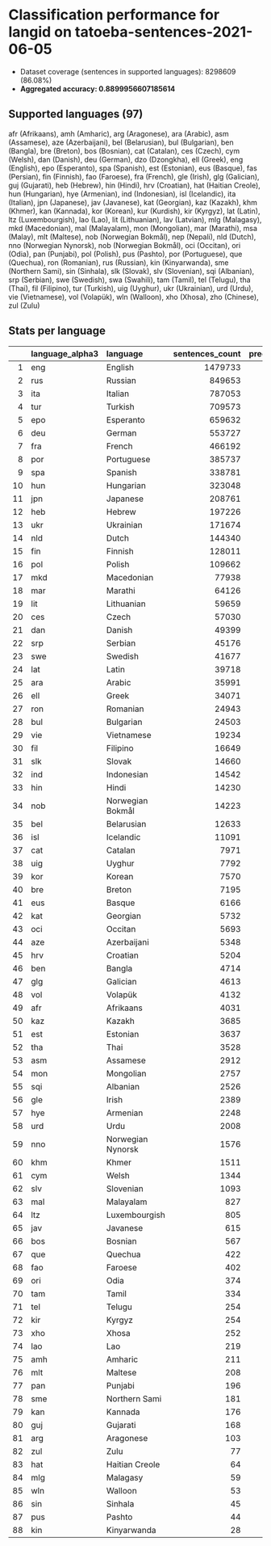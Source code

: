 # Classification performance for langid on tatoeba-sentences-2021-06-05

- Dataset coverage (sentences in supported languages): 8298609 (86.08%)
- **Aggregated accuracy: 0.8899956607185614**

<h2 id="supported-languages">Supported languages (97)</h2>

afr (Afrikaans), amh (Amharic), arg (Aragonese), ara (Arabic), asm (Assamese), aze (Azerbaijani), bel (Belarusian), bul (Bulgarian), ben (Bangla), bre (Breton), bos (Bosnian), cat (Catalan), ces (Czech), cym (Welsh), dan (Danish), deu (German), dzo (Dzongkha), ell (Greek), eng (English), epo (Esperanto), spa (Spanish), est (Estonian), eus (Basque), fas (Persian), fin (Finnish), fao (Faroese), fra (French), gle (Irish), glg (Galician), guj (Gujarati), heb (Hebrew), hin (Hindi), hrv (Croatian), hat (Haitian Creole), hun (Hungarian), hye (Armenian), ind (Indonesian), isl (Icelandic), ita (Italian), jpn (Japanese), jav (Javanese), kat (Georgian), kaz (Kazakh), khm (Khmer), kan (Kannada), kor (Korean), kur (Kurdish), kir (Kyrgyz), lat (Latin), ltz (Luxembourgish), lao (Lao), lit (Lithuanian), lav (Latvian), mlg (Malagasy), mkd (Macedonian), mal (Malayalam), mon (Mongolian), mar (Marathi), msa (Malay), mlt (Maltese), nob (Norwegian Bokmål), nep (Nepali), nld (Dutch), nno (Norwegian Nynorsk), nob (Norwegian Bokmål), oci (Occitan), ori (Odia), pan (Punjabi), pol (Polish), pus (Pashto), por (Portuguese), que (Quechua), ron (Romanian), rus (Russian), kin (Kinyarwanda), sme (Northern Sami), sin (Sinhala), slk (Slovak), slv (Slovenian), sqi (Albanian), srp (Serbian), swe (Swedish), swa (Swahili), tam (Tamil), tel (Telugu), tha (Thai), fil (Filipino), tur (Turkish), uig (Uyghur), ukr (Ukrainian), urd (Urdu), vie (Vietnamese), vol (Volapük), wln (Walloon), xho (Xhosa), zho (Chinese), zul (Zulu)

<h2 id="metrics-per-language">Stats per language</h2>

|    | language_alpha3   | language          |   sentences_count |   precision |   recall |    f1 |      tp |    fp |      tn |     fn |
|---:|:------------------|:------------------|------------------:|------------:|---------:|------:|--------:|------:|--------:|-------:|
|  1 | eng               | English           |           1479733 |       0.953 |    0.973 | 0.941 | 1439789 | 70832 | 6748044 |  39944 |
|  2 | rus               | Russian           |            849653 |       0.966 |    0.823 | 0.875 |  699008 | 24596 | 7424360 | 150645 |
|  3 | ita               | Italian           |            787053 |       0.954 |    0.885 | 0.898 |  696690 | 33674 | 7477882 |  90363 |
|  4 | tur               | Turkish           |            709573 |       0.995 |    0.919 | 0.953 |  652061 |  3202 | 7585834 |  57512 |
|  5 | epo               | Esperanto         |            659632 |       0.983 |    0.854 | 0.907 |  563174 |  9712 | 7629265 |  96458 |
|  6 | deu               | German            |            553727 |       0.950 |    0.974 | 0.938 |  539237 | 28349 | 7716533 |  14490 |
|  7 | fra               | French            |            466192 |       0.897 |    0.935 | 0.870 |  436032 | 49971 | 7782446 |  30160 |
|  8 | por               | Portuguese        |            385737 |       0.915 |    0.822 | 0.832 |  317068 | 29566 | 7883306 |  68669 |
|  9 | spa               | Spanish           |            338781 |       0.784 |    0.837 | 0.728 |  283448 | 78313 | 7881515 |  55333 |
| 10 | hun               | Hungarian         |            323048 |       0.977 |    0.929 | 0.942 |  300114 |  7043 | 7968518 |  22934 |
| 11 | jpn               | Japanese          |            208761 |       0.997 |    1.000 | 0.997 |  208702 |   585 | 8089263 |     59 |
| 12 | heb               | Hebrew            |            197226 |       1.000 |    0.999 | 1.000 |  197110 |    14 | 8101369 |    116 |
| 13 | ukr               | Ukrainian         |            171674 |       0.748 |    0.774 | 0.675 |  132961 | 44688 | 8082247 |  38713 |
| 14 | nld               | Dutch             |            144340 |       0.869 |    0.901 | 0.830 |  130115 | 19610 | 8134659 |  14225 |
| 15 | fin               | Finnish           |            128011 |       0.941 |    0.931 | 0.909 |  119175 |  7527 | 8163071 |   8836 |
| 16 | pol               | Polish            |            109662 |       0.944 |    0.977 | 0.933 |  107088 |  6349 | 8182598 |   2574 |
| 17 | mkd               | Macedonian        |             77938 |       0.582 |    0.482 | 0.443 |   37554 | 27012 | 8193659 |  40384 |
| 18 | mar               | Marathi           |             64126 |       0.988 |    0.700 | 0.815 |   44902 |   563 | 8233920 |  19224 |
| 19 | lit               | Lithuanian        |             59659 |       0.774 |    0.915 | 0.747 |   54565 | 15938 | 8223012 |   5094 |
| 20 | ces               | Czech             |             57030 |       0.879 |    0.837 | 0.809 |   47732 |  6594 | 8234985 |   9298 |
| 21 | dan               | Danish            |             49399 |       0.739 |    0.602 | 0.594 |   29753 | 10483 | 8238727 |  19646 |
| 22 | srp               | Serbian           |             45176 |       0.214 |    0.392 | 0.184 |   17727 | 64947 | 8188486 |  27449 |
| 23 | swe               | Swedish           |             41677 |       0.782 |    0.802 | 0.713 |   33438 |  9345 | 8247587 |   8239 |
| 24 | lat               | Latin             |             39718 |       0.939 |    0.196 | 0.322 |    7803 |   509 | 8258382 |  31915 |
| 25 | ara               | Arabic            |             35991 |       0.999 |    0.950 | 0.973 |   34184 |    46 | 8262572 |   1807 |
| 26 | ell               | Greek             |             34071 |       1.000 |    1.000 | 1.000 |   34071 |    15 | 8264523 |      0 |
| 27 | ron               | Romanian          |             24943 |       0.637 |    0.906 | 0.617 |   22605 | 12867 | 8260799 |   2338 |
| 28 | bul               | Bulgarian         |             24503 |       0.209 |    0.624 | 0.197 |   15278 | 57734 | 8216372 |   9225 |
| 29 | vie               | Vietnamese        |             19234 |       0.956 |    0.998 | 0.955 |   19192 |   886 | 8278489 |     42 |
| 30 | fil               | Filipino          |             16649 |       0.876 |    0.792 | 0.786 |   13181 |  1860 | 8280100 |   3468 |
| 31 | slk               | Slovak            |             14660 |       0.525 |    0.690 | 0.470 |   10119 |  9140 | 8274809 |   4541 |
| 32 | ind               | Indonesian        |             14542 |       0.528 |    0.731 | 0.481 |   10632 |  9494 | 8274573 |   3910 |
| 33 | hin               | Hindi             |             14230 |       0.420 |    0.901 | 0.410 |   12825 | 17727 | 8266652 |   1405 |
| 34 | nob               | Norwegian Bokmål  |             14223 |       0.305 |    0.770 | 0.292 |   10958 | 24918 | 8259468 |   3265 |
| 35 | bel               | Belarusian        |             12633 |       0.437 |    0.879 | 0.424 |   11106 | 14321 | 8271655 |   1527 |
| 36 | isl               | Icelandic         |             11091 |       0.874 |    0.929 | 0.846 |   10300 |  1484 | 8286034 |    791 |
| 37 | cat               | Catalan           |              7971 |       0.200 |    0.720 | 0.193 |    5739 | 22950 | 8267688 |   2232 |
| 38 | uig               | Uyghur            |              7792 |       0.961 |    0.989 | 0.956 |    7707 |   316 | 8290501 |     85 |
| 39 | kor               | Korean            |              7570 |       0.989 |    1.000 | 0.989 |    7568 |    83 | 8290956 |      2 |
| 40 | bre               | Breton            |              7195 |       0.423 |    0.630 | 0.377 |    4535 |  6179 | 8285235 |   2660 |
| 41 | eus               | Basque            |              6166 |       0.324 |    0.866 | 0.316 |    5338 | 11150 | 8281293 |    828 |
| 42 | kat               | Georgian          |              5732 |       0.997 |    0.996 | 0.995 |    5710 |    19 | 8292858 |     22 |
| 43 | oci               | Occitan           |              5693 |       0.341 |    0.505 | 0.292 |    2873 |  5547 | 8287369 |   2820 |
| 44 | aze               | Azerbaijani       |              5348 |       0.233 |    0.756 | 0.224 |    4044 | 13343 | 8279918 |   1304 |
| 45 | hrv               | Croatian          |              5204 |       0.155 |    0.650 | 0.149 |    3384 | 18473 | 8274932 |   1820 |
| 46 | ben               | Bangla            |              4714 |       0.659 |    0.977 | 0.654 |    4605 |  2380 | 8291515 |    109 |
| 47 | glg               | Galician          |              4613 |       0.066 |    0.520 | 0.064 |    2400 | 33789 | 8260207 |   2213 |
| 48 | vol               | Volapük           |              4132 |       0.554 |    0.265 | 0.313 |    1093 |   880 | 8293597 |   3039 |
| 49 | afr               | Afrikaans         |              4031 |       0.300 |    0.462 | 0.255 |    1861 |  4338 | 8290240 |   2170 |
| 50 | kaz               | Kazakh            |              3685 |       0.368 |    0.943 | 0.364 |    3476 |  5968 | 8288956 |    209 |
| 51 | est               | Estonian          |              3637 |       0.226 |    0.689 | 0.215 |    2505 |  8560 | 8286412 |   1132 |
| 52 | tha               | Thai              |              3528 |       0.998 |    1.000 | 0.998 |    3528 |     7 | 8295074 |      0 |
| 53 | asm               | Assamese          |              2912 |       0.853 |    0.227 | 0.348 |     662 |   114 | 8295583 |   2250 |
| 54 | mon               | Mongolian         |              2757 |       0.288 |    0.950 | 0.286 |    2618 |  6463 | 8289389 |    139 |
| 55 | sqi               | Albanian          |              2526 |       0.764 |    0.905 | 0.735 |    2285 |   704 | 8295379 |    241 |
| 56 | gle               | Irish             |              2389 |       0.392 |    0.840 | 0.378 |    2007 |  3108 | 8293112 |    382 |
| 57 | hye               | Armenian          |              2248 |       0.992 |    0.911 | 0.946 |    2048 |    17 | 8296344 |    200 |
| 58 | urd               | Urdu              |              2008 |       0.853 |    0.947 | 0.833 |    1901 |   328 | 8296273 |    107 |
| 59 | nno               | Norwegian Nynorsk |              1576 |       0.144 |    0.501 | 0.134 |     789 |  4696 | 8292337 |    787 |
| 60 | khm               | Khmer             |              1511 |       0.997 |    0.975 | 0.985 |    1473 |     4 | 8297094 |     38 |
| 61 | cym               | Welsh             |              1344 |       0.300 |    0.682 | 0.281 |     916 |  2133 | 8295132 |    428 |
| 62 | slv               | Slovenian         |              1093 |       0.044 |    0.681 | 0.044 |     744 | 16127 | 8281389 |    349 |
| 63 | mal               | Malayalam         |               827 |       1.000 |    1.000 | 1.000 |     827 |     0 | 8297782 |      0 |
| 64 | ltz               | Luxembourgish     |               805 |       0.383 |    0.343 | 0.280 |     276 |   444 | 8297360 |    529 |
| 65 | jav               | Javanese          |               615 |       0.105 |    0.486 | 0.100 |     299 |  2542 | 8295452 |    316 |
| 66 | bos               | Bosnian           |               567 |       0.011 |    0.053 | 0.010 |      30 |  2722 | 8295320 |    537 |
| 67 | que               | Quechua           |               422 |       0.549 |    0.382 | 0.380 |     161 |   132 | 8298055 |    261 |
| 68 | fao               | Faroese           |               402 |       0.253 |    0.281 | 0.191 |     113 |   333 | 8297874 |    289 |
| 69 | ori               | Odia              |               374 |       1.000 |    0.992 | 0.996 |     371 |     0 | 8298235 |      3 |
| 70 | tam               | Tamil             |               334 |       0.988 |    1.000 | 0.988 |     334 |     4 | 8298271 |      0 |
| 71 | tel               | Telugu            |               254 |       0.996 |    1.000 | 0.996 |     254 |     1 | 8298354 |      0 |
| 72 | kir               | Kyrgyz            |               254 |       0.049 |    0.118 | 0.041 |      30 |   588 | 8297767 |    224 |
| 73 | xho               | Xhosa             |               252 |       0.110 |    0.575 | 0.106 |     145 |  1174 | 8297183 |    107 |
| 74 | lao               | Lao               |               219 |       0.952 |    1.000 | 0.952 |     219 |    11 | 8298379 |      0 |
| 75 | amh               | Amharic           |               211 |       0.770 |    1.000 | 0.770 |     211 |    63 | 8298335 |      0 |
| 76 | mlt               | Maltese           |               208 |       0.034 |    0.817 | 0.034 |     170 |  4791 | 8293610 |     38 |
| 77 | pan               | Punjabi           |               196 |       0.985 |    1.000 | 0.985 |     196 |     3 | 8298410 |      0 |
| 78 | sme               | Northern Sami     |               181 |       0.190 |    0.320 | 0.158 |      58 |   248 | 8298180 |    123 |
| 79 | kan               | Kannada           |               176 |       1.000 |    1.000 | 1.000 |     176 |     0 | 8298433 |      0 |
| 80 | guj               | Gujarati          |               168 |       0.966 |    1.000 | 0.966 |     168 |     6 | 8298435 |      0 |
| 81 | arg               | Aragonese         |               103 |       0.002 |    0.029 | 0.002 |       3 |  1529 | 8296977 |    100 |
| 82 | zul               | Zulu              |                77 |       0.054 |    0.286 | 0.051 |      22 |   383 | 8298149 |     55 |
| 83 | hat               | Haitian Creole    |                64 |       0.008 |    0.406 | 0.008 |      26 |  3176 | 8295369 |     38 |
| 84 | mlg               | Malagasy          |                59 |       0.017 |    0.559 | 0.017 |      33 |  1949 | 8296601 |     26 |
| 85 | wln               | Walloon           |                53 |       0.015 |    0.528 | 0.015 |      28 |  1847 | 8296709 |     25 |
| 86 | sin               | Sinhala           |                45 |       0.738 |    1.000 | 0.738 |      45 |    16 | 8298548 |      0 |
| 87 | pus               | Pashto            |                44 |       0.178 |    0.432 | 0.159 |      19 |    88 | 8298477 |     25 |
| 88 | kin               | Kinyarwanda       |                28 |       0.005 |    0.214 | 0.005 |       6 |  1135 | 8297446 |     22 |